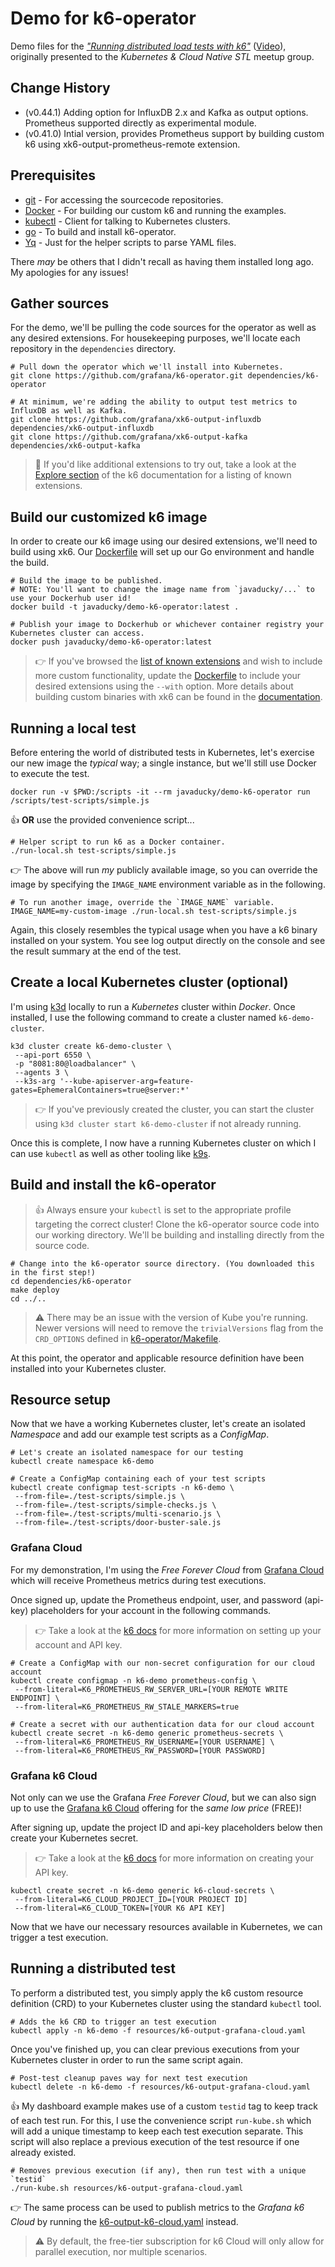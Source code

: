 # Demo for k6-operator
Demo files for the [_"Running distributed load tests with k6"_](https://www.meetup.com/kubernetes-cloud-native-stl/events/288633674/) ([Video](https://www.youtube.com/watch?v=wv2jq8rS-mk)), 
originally presented to the _Kubernetes & Cloud Native STL_ meetup group.

## Change History
- (v0.44.1) Adding option for InfluxDB 2.x and Kafka as output options. Prometheus supported directly as experimental module.
- (v0.41.0) Intial version, provides Prometheus support by building custom k6 using xk6-output-prometheus-remote extension.

## Prerequisites
* [git](https://git-scm.com/) - For accessing the sourcecode repositories.
* [Docker](https://docs.docker.com/get-docker/) - For building our custom k6 and running the examples.
* [kubectl](https://kubernetes.io/releases/download/#kubectl) - Client for talking to Kubernetes clusters.
* [go](https://go.dev/doc/install) - To build and install k6-operator.
* [Yq](https://mikefarah.gitbook.io/yq/) - Just for the helper scripts to parse YAML files.

There _may_ be others that I didn't recall as having them installed long ago. My apologies for any issues!

## Gather sources
For the demo, we'll be pulling the code sources for the operator as well as any desired extensions. For housekeeping
purposes, we'll locate each repository in the `dependencies` directory.

```shell
# Pull down the operator which we'll install into Kubernetes.
git clone https://github.com/grafana/k6-operator.git dependencies/k6-operator

# At minimum, we're adding the ability to output test metrics to InfluxDB as well as Kafka.
git clone https://github.com/grafana/xk6-output-influxdb dependencies/xk6-output-influxdb
git clone https://github.com/grafana/xk6-output-kafka dependencies/xk6-output-kafka
```

> :bookmark: If you'd like additional extensions to try out, take a look at the [Explore section](https://k6.io/docs/extensions/getting-started/explore/)
> of the k6 documentation for a listing of known extensions.


## Build our customized k6 image
In order to create our k6 image using our desired extensions, we'll need to build using xk6. Our [Dockerfile](Dockerfile) will 
set up our Go environment and handle the build. 

```shell
# Build the image to be published.
# NOTE: You'll want to change the image name from `javaducky/...` to use your Dockerhub user id!
docker build -t javaducky/demo-k6-operator:latest .

# Publish your image to Dockerhub or whichever container registry your Kubernetes cluster can access.
docker push javaducky/demo-k6-operator:latest
```
> :point_right: If you've browsed the [list of known extensions](https://k6.io/docs/extensions/getting-started/explore/) and wish
> to include more custom functionality, update the [Dockerfile](Dockerfile#L14-L16) to include your desired extensions using the `--with`
> option. More details about building custom binaries with xk6 can be found in the [documentation](https://k6.io/docs/extensions/guides/build-a-k6-binary-with-extensions/).


## Running a local test
Before entering the world of distributed tests in Kubernetes, let's exercise our new image the _typical_ way; a single
instance, but we'll still use Docker to execute the test.

```shell
docker run -v $PWD:/scripts -it --rm javaducky/demo-k6-operator run /scripts/test-scripts/simple.js
```
:thumbsup: **OR** use the provided convenience script...
```shell
# Helper script to run k6 as a Docker container.
./run-local.sh test-scripts/simple.js
```
:point_right: The above will run _my_ publicly available image, so you can override the image by specifying the `IMAGE_NAME`
environment variable as in the following.
```shell
# To run another image, override the `IMAGE_NAME` variable.
IMAGE_NAME=my-custom-image ./run-local.sh test-scripts/simple.js
```

Again, this closely resembles the typical usage when you have a k6 binary installed on your system. You see log output
directly on the console and see the result summary at the end of the test.


## Create a local Kubernetes cluster (optional)
I'm using [k3d](https://k3d.io/) locally to run a _Kubernetes_ cluster within _Docker_. Once installed, I use 
the following command to create a cluster named `k6-demo-cluster`.

```shell
k3d cluster create k6-demo-cluster \
 --api-port 6550 \
 -p "8081:80@loadbalancer" \
 --agents 3 \
 --k3s-arg '--kube-apiserver-arg=feature-gates=EphemeralContainers=true@server:*'
```
> :point_right: If you've previously created the cluster, you can start the cluster using `k3d cluster start k6-demo-cluster`
> if not already running.

Once this is complete, I now have a running Kubernetes cluster on which I can use `kubectl` as well as other tooling 
like [k9s](https://k9scli.io/).


## Build and install the k6-operator
> :thumbsup: Always ensure your `kubectl` is set to the appropriate profile targeting the correct cluster!
Clone the k6-operator source code into our working directory. We'll be building and installing directly from the source code.

```shell
# Change into the k6-operator source directory. (You downloaded this in the first step!)
cd dependencies/k6-operator
make deploy
cd ../..

```
> :warning: There may be an issue with the version of Kube you're running. Newer versions will need to remove
> the `trivialVersions` flag from the `CRD_OPTIONS` defined in [k6-operator/Makefile](https://github.com/grafana/k6-operator/blob/main/Makefile#L21).

At this point, the operator and applicable resource definition have been installed into your Kubernetes cluster.


## Resource setup
Now that we have a working Kubernetes cluster, let's create an isolated _Namespace_ and add our
example test scripts as a _ConfigMap_.

```shell
# Let's create an isolated namespace for our testing
kubectl create namespace k6-demo

# Create a ConfigMap containing each of your test scripts
kubectl create configmap test-scripts -n k6-demo \
 --from-file=./test-scripts/simple.js \
 --from-file=./test-scripts/simple-checks.js \
 --from-file=./test-scripts/multi-scenario.js \
 --from-file=./test-scripts/door-buster-sale.js
```

### Grafana Cloud
For my demonstration, I'm using the _Free Forever Cloud_ from [Grafana Cloud](https://grafana.com/products/cloud/)
which will receive Prometheus metrics during test executions. 

Once signed up, update the Prometheus endpoint, user, and password (api-key) placeholders for your account in the
following commands.

> :point_right: Take a look at the [k6 docs](https://k6.io/docs/results-output/real-time/grafana-cloud/) for more information on setting up your account and API key.

```shell
# Create a ConfigMap with our non-secret configuration for our cloud account
kubectl create configmap -n k6-demo prometheus-config \
 --from-literal=K6_PROMETHEUS_RW_SERVER_URL=[YOUR REMOTE WRITE ENDPOINT] \
 --from-literal=K6_PROMETHEUS_RW_STALE_MARKERS=true

# Create a secret with our authentication data for our cloud account
kubectl create secret -n k6-demo generic prometheus-secrets \
 --from-literal=K6_PROMETHEUS_RW_USERNAME=[YOUR USERNAME] \
 --from-literal=K6_PROMETHEUS_RW_PASSWORD=[YOUR PASSWORD] 
```

### Grafana k6 Cloud
Not only can we use the Grafana _Free Forever Cloud_, but we can also sign up to use the 
[Grafana k6 Cloud](https://app.k6.io/account/register) offering for the _same low price_ (FREE)! 

After signing up, update the project ID and api-key placeholders below then create your 
Kubernetes secret.

> :point_right: Take a look at the [k6 docs](https://k6.io/docs/cloud/integrations/token/#organization-api-token) for more information on creating your API key.

```shell
kubectl create secret -n k6-demo generic k6-cloud-secrets \
 --from-literal=K6_CLOUD_PROJECT_ID=[YOUR PROJECT ID]
 --from-literal=K6_CLOUD_TOKEN=[YOUR K6 API KEY]
```

Now that we have our necessary resources available in Kubernetes, we can trigger a test execution.


## Running a distributed test
To perform a distributed test, you simply apply the k6 custom resource definition (CRD) to your
Kubernetes cluster using the standard `kubectl` tool.

```shell
# Adds the k6 CRD to trigger an test execution
kubectl apply -n k6-demo -f resources/k6-output-grafana-cloud.yaml
```
Once you've finished up, you can clear previous executions from your Kubernetes cluster in order
to run the same script again.
```shell
# Post-test cleanup paves way for next test execution
kubectl delete -n k6-demo -f resources/k6-output-grafana-cloud.yaml
```
:thumbsup: My dashboard example makes use of a custom `testid` tag to keep track of each test run.
For this, I use the convenience script `run-kube.sh` which will add a unique timestamp to keep
each test execution separate. This script will also replace a previous execution of the test resource
if one already existed.
```shell
# Removes previous execution (if any), then run test with a unique `testid`
./run-kube.sh resources/k6-output-grafana-cloud.yaml
```
:point_right: The same process can be used to publish metrics to the _Grafana k6 Cloud_ by running 
the [k6-output-k6-cloud.yaml](resources/k6-output-k6-cloud.yaml) instead.

> :warning: By default, the free-tier subscription for k6 Cloud will only allow for parallel execution,
> nor multiple scenarios.
